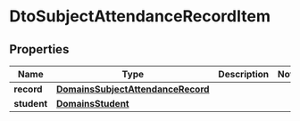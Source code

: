 
# DtoSubjectAttendanceRecordItem

## Properties
| Name | Type | Description | Notes |
| ------------ | ------------- | ------------- | ------------- |
| **record** | [**DomainsSubjectAttendanceRecord**](DomainsSubjectAttendanceRecord.md) |  |  |
| **student** | [**DomainsStudent**](DomainsStudent.md) |  |  |



